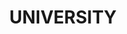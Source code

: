 ---
lastmod: '2025-04-06T06:05:19+00:00'
latitude: -12.3718
layout: suburb
longitude: 130.869
postcode: 0909
state: NT
title: UNIVERSITY
url: /nt/university/
---
